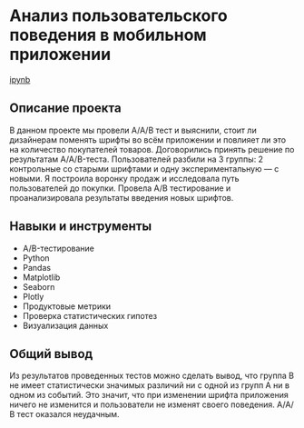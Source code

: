# Анализ пользовательского поведения в мобильном приложении
[ipynb](https://github.com/MariiaP2023/Portfolio/blob/main/AAB%20test/AAB%20test.ipynb)
## Описание проекта
В данном проекте мы провели А/А/В тест и выяснили, стоит ли дизайнерам поменять шрифты во всём приложении и повлияет ли это на количество покупателей товаров. Договорились принять решение по результатам A/A/B-теста. Пользователей разбили на 3 группы: 2 контрольные со старыми шрифтами и одну экспериментальную — с новыми. Я построила воронку продаж и исследовала путь пользователей до покупки. Провела А/В тестирование и проанализировала результаты введения новых шрифтов. 
## Навыки и инструменты
- A/B-тестирование
- Python
- Pandas
- Matplotlib
- Seaborn
- Plotly
- Продуктовые метрики
- Проверка статистических гипотез
- Визуализация данных
## Общий вывод
Из результатов проведенных тестов можно сделать вывод, что группа В не имеет статистически значимых различий ни с одной из групп А ни в одном из событий. Это значит, что при изменении шрифта приложения ничего не изменится и пользователи не изменят своего поведения. А/А/В тест оказался неудачным.
